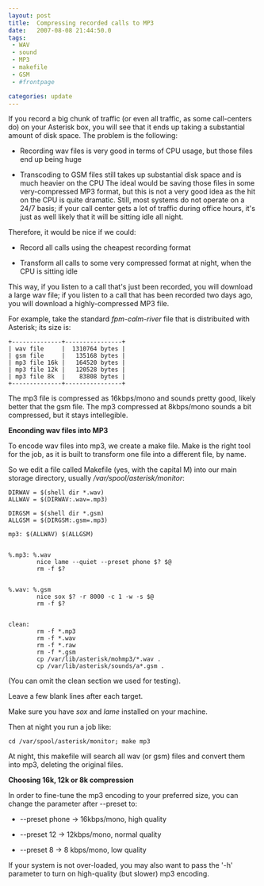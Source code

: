 ```yaml
---
layout: post
title:  Compressing recorded calls to MP3
date:   2007-08-08 21:44:50.0
tags:
 - WAV
 - sound
 - MP3
 - makefile
 - GSM
 - #frontpage

categories: update
---
```


If you record a big chunk of traffic (or even all traffic, as some call-centers do) on your Asterisk box, you will see that it ends up taking a substantial amount of disk space. The problem is the following:

* Recording wav files is very good in terms of CPU usage, but those files end up being huge

* Transcoding to GSM files still takes up substantial disk space and is much heavier on the CPU
The ideal would be saving those files in some very-compressed MP3  format, but this is not a very good idea as the hit on the CPU is quite dramatic.
Still, most systems do not operate on a 24/7 basis; if your call center gets a lot of traffic during office hours, it's just as well likely that it will be sitting idle all night.

Therefore, it would be nice if we could:

* Record all calls using the cheapest recording format

* Transform all calls to some very compressed format at night, when the CPU is sitting idle

This way, if you listen to a call that's just been recorded, you will download a large wav file; if you listen to a call that has been recorded two days ago, you will download a highly-compressed  MP3 file.

For example, take the standard *fpm-calm-river* file that is distribuited with Asterisk; its size is:

    
    +--------------+----------------+
    | wav file     |  1310764 bytes |
    | gsm file     |   135168 bytes |
    | mp3 file 16k |   164520 bytes |
    | mp3 file 12k |   120528 bytes |
    | mp3 file 8k  |    83808 bytes |
    +--------------+----------------+


The mp3 file is compressed as 16kbps/mono and sounds pretty good, likely better that the gsm file. The mp3 compressed at 8kbps/mono  sounds a bit compressed, but it stays intellegible.

**Enconding wav files into MP3**

To encode wav files into mp3, we create a make file. Make is the right tool for the job, as it is built to transform one file into a different file, by name. 

So we edit a file called Makefile (yes, with the capital M) into our main storage directory, usually */var/spool/asterisk/monitor*:

    
    DIRWAV = $(shell dir *.wav)
    ALLWAV = $(DIRWAV:.wav=.mp3)
    
    DIRGSM = $(shell dir *.gsm)
    ALLGSM = $(DIRGSM:.gsm=.mp3)
    
    mp3: $(ALLWAV) $(ALLGSM)
    
    
    %.mp3: %.wav
            nice lame --quiet --preset phone $? $@
            rm -f $?
    
    
    %.wav: %.gsm
            nice sox $? -r 8000 -c 1 -w -s $@
            rm -f $?
    
    
    clean:
            rm -f *.mp3
            rm -f *.wav
            rm -f *.raw
            rm -f *.gsm
            cp /var/lib/asterisk/mohmp3/*.wav .
            cp /var/lib/asterisk/sounds/a*.gsm .


(You can omit the clean section we used for testing). 

Leave a few blank lines after each target.

Make sure you have *sox* and *lame* installed on your machine.

Then at night you run a job like:

    
    cd /var/spool/asterisk/monitor; make mp3


At night, this makefile will search all wav (or gsm) files and convert them into mp3, deleting the original files. 

**Choosing 16k, 12k or 8k compression**

In order to fine-tune the mp3 encoding to your preferred size, you can change the parameter after --preset to:


* --preset phone  -> 16kbps/mono, high quality

* --preset 12     -> 12kbps/mono, normal quality

* --preset 8      -> 8 kbps/mono, low quality

If your system is not over-loaded, you may also want to pass the '-h' parameter to turn on high-quality (but slower) mp3 encoding.

